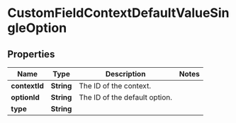 # CustomFieldContextDefaultValueSingleOption

## Properties
Name | Type | Description | Notes
------------ | ------------- | ------------- | -------------
**contextId** | **String** | The ID of the context. | 
**optionId** | **String** | The ID of the default option. | 
**type** | **String** |  | 
